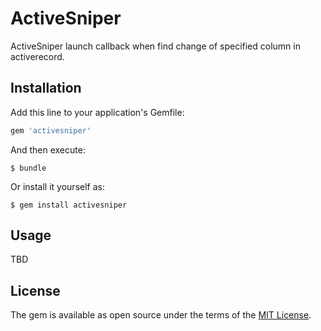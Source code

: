 # ActiveSniper

ActiveSniper launch callback when find change of specified column in activerecord.

## Installation

Add this line to your application's Gemfile:

```ruby
gem 'activesniper'
```

And then execute:

    $ bundle

Or install it yourself as:

    $ gem install activesniper

## Usage

TBD

## License

The gem is available as open source under the terms of the [MIT License](http://opensource.org/licenses/MIT).
